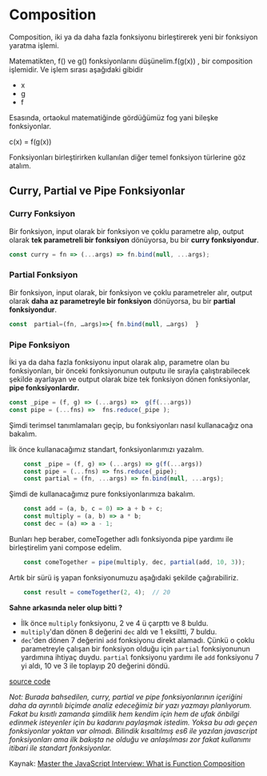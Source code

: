 # Composition

Composition, iki ya da daha fazla fonksiyonu birleştirerek yeni bir fonksiyon yaratma işlemi.

Matematikten, f\(\) ve g\(\) fonksiyonlarını düşünelim.f\(g\(x\)\) , bir composition işlemidir. Ve işlem sırası aşağıdaki gibidir

* x
* g
* f

Esasında, ortaokul matematiğinde gördüğümüz fog yani bileşke fonksiyonlar.

c\(x\) = f\(g\(x\)\)

Fonksiyonları birleştirirken kullanılan diğer temel fonksiyon türlerine göz atalım.

## Curry, Partial ve Pipe Fonksiyonlar

### Curry Fonksiyon

Bir fonksiyon, input olarak bir fonksiyon ve çoklu parametre alıp, output olarak **tek parametreli bir fonksiyon** dönüyorsa, bu bir **curry fonksiyondur**.

```javascript
const curry = fn => (...args) => fn.bind(null, ...args);
```

### **Partial Fonksiyon**

Bir fonksiyon, input olarak, bir fonksiyon ve çoklu parametreler alır, output olarak **daha az parametreyle bir fonksiyon** dönüyorsa, bu bir **partial fonksiyondur**.

```javascript
const  partial=(fn, …args)=>{ fn.bind(null, …args)  }
```

### Pipe Fonksiyon

İki ya da daha fazla fonksiyonu input olarak alıp, parametre olan bu fonksiyonları, bir önceki fonksiyonunun outputu ile sırayla çalıştırabilecek şekilde ayarlayan ve output olarak bize tek fonksiyon dönen fonksiyonlar, **pipe fonksiyonlardır.**

```javascript
const _pipe = (f, g) => (...args) =>  g(f(...args))
const pipe = (...fns) =>  fns.reduce(_pipe );
```

Şimdi terimsel tanımlamaları geçip, bu fonksiyonları nasıl kullanacağız ona bakalım.

İlk önce kullanacağımız standart, fonksiyonlarımızı yazalım.

```javascript
    const _pipe = (f, g) => (...args) => g(f(...args))
    const pipe = (...fns) => fns.reduce(_pipe);
    const partial = (fn, ...args) => fn.bind(null, ...args);
```

Şimdi de kullanacağımız pure fonksiyonlarımıza bakalım.

```javascript
    const add = (a, b, c = 0) => a + b + c;
    const multiply = (a, b) => a * b;
    const dec = (a) => a - 1;
```

Bunları hep beraber, comeTogether adlı fonksiyonda pipe yardımı ile birleştirelim yani compose edelim.

```javascript
    const comeTogether = pipe(multiply, dec, partial(add, 10, 3));
```

Artık bir sürü iş yapan fonksiyonumuzu aşağıdaki şekilde çağırabiliriz.

```javascript
    const result = comeTogether(2, 4);  // 20
```

**Sahne arkasında neler olup bitti ?**

* İlk önce `multiply` fonksiyonu, 2 ve 4 ü çarpttı ve 8 buldu.
* `multiply`'dan dönen 8 değerini `dec` aldı ve 1 eksiltti, 7 buldu.
* `dec`'den dönen 7 değerini `add` fonksiyonu direkt alamadı. Çünkü o çoklu parametreyle çalışan bir fonksiyon olduğu için `partial` fonksiyonunun yardımına ihtiyaç duydu. `partial` fonksiyonu yardımı ile `add` fonksiyonu 7 yi aldı, 10 ve 3 ile toplayıp 20 değerini döndü.  

[source code](http://jsbin.com/fitilob/1/edit?js,output)

_Not: Burada bahsedilen, curry, partial ve pipe fonksiyonlarının içeriğini daha da ayrıntılı biçimde analiz edeceğimiz bir yazı yazmayı planlıyorum. Fakat bu kısıtlı zamanda şimdilik hem kendim için hem de ufak önbilgi edinmek isteyenler için bu kadarını paylaşmak istedim. Yoksa bu adı geçen fonksiyonlar yoktan var olmadı. Bilindik kısaltılmış es6 ile yazılan javascript fonksiyonları ama ilk bakışta ne olduğu ve anlaşılması zor fakat kullanımı itibari ile standart fonksiyonlar._

Kaynak: [Master the JavaScript Interview: What is Function Composition](https://medium.com/javascript-scene/master-the-javascript-interview-what-is-function-composition-20dfb109a1a0)

